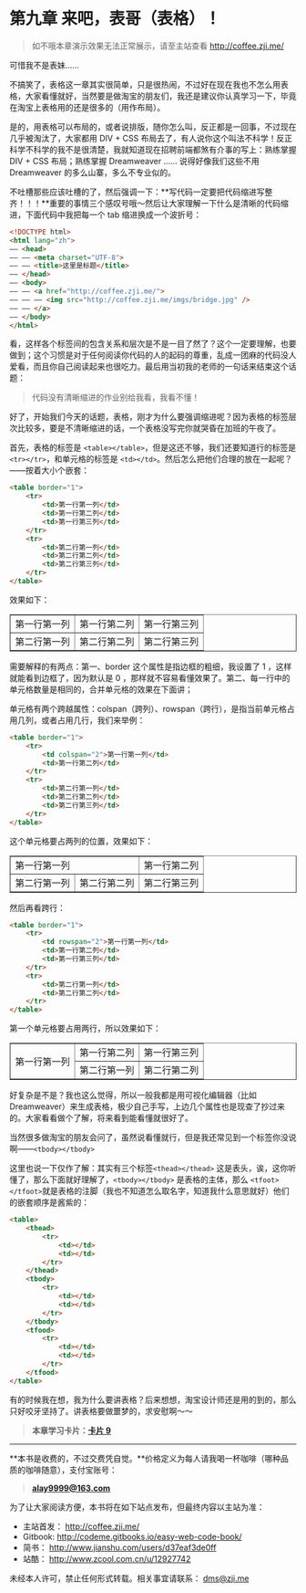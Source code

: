 第九章 来吧，表哥（表格）！
===

> 如不哦本章演示效果无法正常展示，请至主站查看 http://coffee.zji.me/

可惜我不是表妹……

不搞笑了，表格这一章其实很简单，只是很热闹，不过好在现在我也不怎么用表格，大家看懂就好，当然要是做淘宝的朋友们，我还是建议你认真学习一下，毕竟在淘宝上表格用的还是很多的（用作布局）。

是的，用表格可以布局的，或者说排版，随你怎么叫，反正都是一回事，不过现在几乎被淘汰了，大家都用 DIV + CSS 布局去了，有人说你这个叫法不科学！反正科学不科学的我不是很清楚，我就知道现在招聘前端都煞有介事的写上：熟练掌握 DIV + CSS 布局；熟练掌握 Dreamweaver …… 说得好像我们这些不用 Dreamweaver 的多么山寨，多么不专业似的。

不吐槽那些应该吐槽的了，然后强调一下：**写代码一定要把代码缩进写整齐！！！**重要的事情三个感叹号哦～然后让大家理解一下什么是清晰的代码缩进，下面代码中我把每一个 tab 缩进换成一个波折号：

```html
<!DOCTYPE html>
<html lang="zh">
—— <head>
—— —— <meta charset="UTF-8">
—— —— <title>这里是标题</title>
—— </head>
—— <body>
—— —— <a href="http://coffee.zji.me/">
—— —— —— <img src="http://coffee.zji.me/imgs/bridge.jpg" />
—— —— </a>
—— </body>
</html>
```

看，这样各个标签间的包含关系和层次是不是一目了然了？这个一定要理解，也要做到；这个习惯是对于任何阅读你代码的人的起码的尊重，乱成一团麻的代码没人爱看，而且你自己阅读起来也很吃力。最后用当初我的老师的一句话来结束这个话题：

> 代码没有清晰缩进的作业别给我看，我看不懂！

好了，开始我们今天的话题，表格，刚才为什么要强调缩进呢？因为表格的标签层次比较多，要是不清晰缩进的话，一个表格没写完你就哭昏在加班的午夜了。

首先，表格的标签是 `<table></table>`，但是这还不够，我们还要知道行的标签是 `<tr></tr>`，和单元格的标签是 `<td></td>`。然后怎么把他们合理的放在一起呢？——按着大小个嵌套：

```html
<table border="1">
	<tr>
		<td>第一行第一列</td>
		<td>第一行第二列</td>
		<td>第一行第三列</td>
	</tr>
	<tr>
		<td>第二行第一列</td>
		<td>第二行第二列</td>
		<td>第二行第三列</td>
	</tr>
</table>
```

效果如下：

<table border="1">
	<tr>
		<td>第一行第一列</td>
		<td>第一行第二列</td>
		<td>第一行第三列</td>
	</tr>
	<tr>
		<td>第二行第一列</td>
		<td>第二行第二列</td>
		<td>第二行第三列</td>
	</tr>
</table>

需要解释的有两点：第一、border 这个属性是指边框的粗细，我设置了 1 ，这样就能看到边框了，因为默认是 0 ，那样就不容易看懂效果了。第二、每一行中的单元格数量是相同的，合并单元格的效果在下面讲；

单元格有两个跨越属性：colspan（跨列）、rowspan（跨行），是指当前单元格占用几列，或者占用几行，我们来举例：

```html
<table border="1">
	<tr>
		<td colspan="2">第一行第一列</td>
		<td>第一行第二列</td>
	</tr>
	<tr>
		<td>第二行第一列</td>
		<td>第二行第二列</td>
		<td>第二行第三列</td>
	</tr>
</table>
```

这个单元格要占两列的位置，效果如下：

<table border="1">
	<tr>
		<td colspan="2">第一行第一列</td>
		<td>第一行第二列</td>
	</tr>
	<tr>
		<td>第二行第一列</td>
		<td>第二行第二列</td>
		<td>第二行第三列</td>
	</tr>
</table>

然后再看跨行：

```html
<table border="1">
	<tr>
		<td rowspan="2">第一行第一列</td>
		<td>第一行第二列</td>
		<td>第一行第三列</td>
	</tr>
	<tr>
		<td>第二行第一列</td>
		<td>第二行第二列</td>
	</tr>
</table>
```

第一个单元格要占用两行，所以效果如下：

<table border="1">
	<tr>
		<td rowspan="2">第一行第一列</td>
		<td>第一行第二列</td>
		<td>第一行第三列</td>
	</tr>
	<tr>
		<td>第二行第一列</td>
		<td>第二行第二列</td>
	</tr>
</table>

好复杂是不是？我也这么觉得，所以一般我都是用可视化编辑器（比如 Dreamweaver）来生成表格，极少自己手写，上边几个属性也是现查了抄过来的。大家看看做个了解，将来看到能看懂就很好了。

当然很多做淘宝的朋友会问了，虽然说看懂就行，但是我还常见到一个标签你没说啊——`<tbody></tbody>`

这里也说一下仅作了解：其实有三个标签`<thead></thead>` 这是表头，诶，这你听懂了，那么下面就好理解了，`<tbody></tbody>` 是表格的主体，那么 `<tfoot></tfoot>`就是表格的注脚（我也不知道怎么取名字，知道我什么意思就好）他们的嵌套顺序是酱紫的：

```html
<table>
	<thead>
		<tr>
			<td></td>
			<td></td>
		</tr>
	</thead>
	<tbody>
		<tr>
			<td></td>
			<td></td>
		</tr>
	</tbody>
	<tfood>
		<tr>
			<td></td>
			<td></td>
		</tr>
	</tfood>
</table>
```

有的时候我在想，我为什么要讲表格？后来想想，淘宝设计师还是用的到的，那么只好咬牙坚持了。讲表格要做噩梦的，求安慰啊～～

> **本章学习卡片：[卡片 9](http://coffee.zji.me/card.html?name=chapter9)**

---

**本书是收费的，不过交费凭自觉。**价格定义为每人请我喝一杯咖啡（哪种品质的咖啡随意），支付宝账号：

> **alay9999@163.com**

为了让大家阅读方便，本书将在如下站点发布，但最终内容以主站为准：

* 主站首发： http://coffee.zji.me/
* Gitbook: http://codeme.gitbooks.io/easy-web-code-book/
* 简书： http://www.jianshu.com/users/d37eaf3de0ff
* 站酷： http://www.zcool.com.cn/u/12927742

未经本人许可，禁止任何形式转载。相关事宜请联系： dms@zji.me